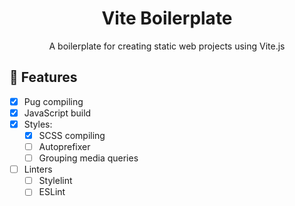 <div align="center">
<h1>Vite Boilerplate</h1>
A boilerplate for creating static web projects using Vite.js
</div>

## 🎉 Features

- [x] Pug compiling
- [x] JavaScript build
- [x] Styles:
  - [x] SCSS compiling
  - [ ] Autoprefixer
  - [ ] Grouping media queries
- [ ] Linters
  - [ ] Stylelint
  - [ ] ESLint
